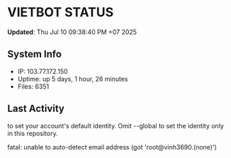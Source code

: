 # VIETBOT STATUS
**Updated**: Thu Jul 10 09:38:40 PM +07 2025

## System Info
- IP: 103.77.172.150
- Uptime: up 5 days, 1 hour, 26 minutes
- Files: 6351

## Last Activity

to set your account's default identity.
Omit --global to set the identity only in this repository.

fatal: unable to auto-detect email address (got 'root@vinh3690.(none)')
